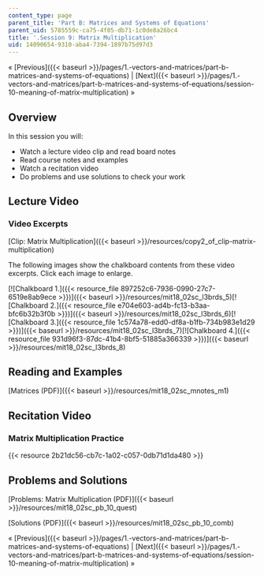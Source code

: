 ```yaml
---
content_type: page
parent_title: 'Part B: Matrices and Systems of Equations'
parent_uid: 5785559c-ca75-4f05-db71-1c0de8a26bc4
title: '.Session 9: Matrix Multiplication'
uid: 14090654-9310-aba4-7394-1897b75d97d3
---
```


« [Previous]({{< baseurl >}}/pages/1.-vectors-and-matrices/part-b-matrices-and-systems-of-equations) | [Next]({{< baseurl >}}/pages/1.-vectors-and-matrices/part-b-matrices-and-systems-of-equations/session-10-meaning-of-matrix-multiplication) »

Overview
--------

In this session you will:

*   Watch a lecture video clip and read board notes
*   Read course notes and examples
*   Watch a recitation video
*   Do problems and use solutions to check your work

Lecture Video
-------------

### Video Excerpts

[Clip: Matrix Multiplication]({{< baseurl >}}/resources/copy2_of_clip-matrix-multiplication)

The following images show the chalkboard contents from these video excerpts. Click each image to enlarge.

[![Chalkboard 1.]({{< resource_file 897252c6-7936-0990-27c7-6519e8ab9ece >}})]({{< baseurl >}}/resources/mit18_02sc_l3brds_5)[![Chalkboard 2.]({{< resource_file e704e603-ad4b-fc13-b3aa-bfc6b32b3f0b >}})]({{< baseurl >}}/resources/mit18_02sc_l3brds_6)[![Chalkboard 3.]({{< resource_file 1c574a78-edd0-df8a-b1fb-734b983e1d29 >}})]({{< baseurl >}}/resources/mit18_02sc_l3brds_7)[![Chalkboard 4.]({{< resource_file 931d96f3-87dc-41b4-8bf5-51885a366339 >}})]({{< baseurl >}}/resources/mit18_02sc_l3brds_8)

Reading and Examples
--------------------

[Matrices (PDF)]({{< baseurl >}}/resources/mit18_02sc_mnotes_m1)

Recitation Video
----------------

### Matrix Multiplication Practice

{{< resource 2b21dc56-cb7c-1a02-c057-0db71d1da480 >}}

Problems and Solutions
----------------------

[Problems: Matrix Multiplication (PDF)]({{< baseurl >}}/resources/mit18_02sc_pb_10_quest)

[Solutions (PDF)]({{< baseurl >}}/resources/mit18_02sc_pb_10_comb)

« [Previous]({{< baseurl >}}/pages/1.-vectors-and-matrices/part-b-matrices-and-systems-of-equations) | [Next]({{< baseurl >}}/pages/1.-vectors-and-matrices/part-b-matrices-and-systems-of-equations/session-10-meaning-of-matrix-multiplication) »